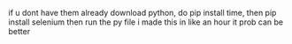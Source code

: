 if u dont have them already download python, do pip install time, then pip install selenium then run the py file
i made this in like an hour it prob can be better
